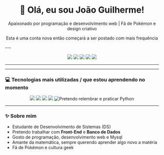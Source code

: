 <h1 align="center">👋 Olá, eu sou João Guilherme!</h1>
<p align="center">Apaixonado por programação e desenvolvimento web | Fã de Pokémon e design criativo</p>
<p align="center">Esta é uma conta nova então começará a ser postado com mais frequência</p>
---
<p align="center">
  <img src="https://img.shields.io/badge/Node.js-Intermediário-339933?style=for-the-badge&logo=node.js&logoColor=white" />
  <img src="https://img.shields.io/badge/HTML5-Intermediário-E34F26?style=for-the-badge&logo=html5&logoColor=white" />
  <img src="https://img.shields.io/badge/CSS3-Intermediário-1572B6?style=for-the-badge&logo=css3&logoColor=white" />
  <img src="https://img.shields.io/badge/MySQL-Intermediário-4479A1?style=for-the-badge&logo=mysql&logoColor=white" />
  <img src="https://img.shields.io/badge/Python-Iniciante-3776AB?style=for-the-badge&logo=python&logoColor=white" />
</p>

---


---

### 💻 Tecnologias mais utilizadas / que estou aprendendo no momento
<p align="center">
  <img src="https://img.shields.io/badge/Node.js-339933?style=for-the-badge&logo=node.js&logoColor=white" />
  <img src="https://img.shields.io/badge/HTML5-E34F26?style=for-the-badge&logo=html5&logoColor=white" />
  <img src="https://img.shields.io/badge/CSS3-1572B6?style=for-the-badge&logo=css3&logoColor=white" />
  <img src="https://img.shields.io/badge/MySQL-4479A1?style=for-the-badge&logo=mysql&logoColor=white" />
  <img src="https://img.shields.io/badge/Python-3776AB?style=for-the-badge&logo=python&logoColor=white" title="Pretendo relembrar e praticar Python" />
</p>

---

### ✨ Sobre mim
<p align="center">
  
  - Estudante de Desenvolvimento de Sistemas (DS)<br>
  - Pretendo trabalhar com <strong>Front-End</strong> e <strong>Banco de Dados</strong><br>
  - Gosto de programação, desenvolvimento web e Mysql<br>
  - Amante da matemática, sempre querendo aprender algo novo a matéria<br>
  - Fã de Pokémon e cultura geek<br>
</p>
